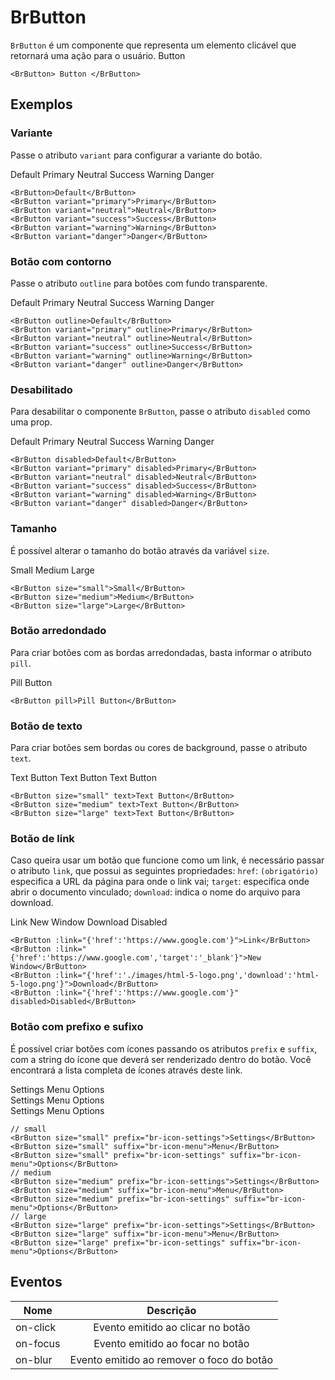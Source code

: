 <script setup>
import BrButton from '../../src/components/button/BrButton.vue'
</script>

# BrButton <Badge type="warning" text="beta" />


`BrButton` é um componente que representa um elemento clicável que retornará uma ação para o usuário.
<BrButton>Button</BrButton>

```vue
<BrButton> Button </BrButton>
```

## Exemplos

### Variante

Passe o atributo `variant` para configurar a variante do botão.

<div class="inline-flex w-full">
	<BrButton class="mr-x-small">Default</BrButton>
	<BrButton class="mr-x-small" variant="primary">Primary</BrButton>
	<BrButton class="mr-x-small" variant="neutral">Neutral</BrButton>
	<BrButton class="mr-x-small" variant="success">Success</BrButton>
	<BrButton class="mr-x-small" variant="warning">Warning</BrButton>
	<BrButton variant="danger">Danger</BrButton>
</div>

```vue 
<BrButton>Default</BrButton>
<BrButton variant="primary">Primary</BrButton>
<BrButton variant="neutral">Neutral</BrButton>
<BrButton variant="success">Success</BrButton>
<BrButton variant="warning">Warning</BrButton>
<BrButton variant="danger">Danger</BrButton>
```

### Botão com contorno

Passe o atributo `outline` para botões com fundo transparente.

<div class="inline-flex w-full">
	<BrButton class="mr-x-small" outline>Default</BrButton>
	<BrButton class="mr-x-small" variant="primary" outline>Primary</BrButton>
	<BrButton class="mr-x-small" variant="neutral" outline>Neutral</BrButton>
	<BrButton class="mr-x-small" variant="success" outline>Success</BrButton>
	<BrButton class="mr-x-small" variant="warning" outline>Warning</BrButton>
	<BrButton variant="danger" outline>Danger</BrButton>
</div>

```vue 
<BrButton outline>Default</BrButton>
<BrButton variant="primary" outline>Primary</BrButton>
<BrButton variant="neutral" outline>Neutral</BrButton>
<BrButton variant="success" outline>Success</BrButton>
<BrButton variant="warning" outline>Warning</BrButton>
<BrButton variant="danger" outline>Danger</BrButton>
```

### Desabilitado

Para desabilitar o componente `BrButton`, passe o atributo `disabled` como uma prop.

<div class="inline-flex w-full">
	<BrButton class="mr-x-small" disabled>Default</BrButton>
	<BrButton class="mr-x-small" variant="primary" disabled>Primary</BrButton>
	<BrButton class="mr-x-small" variant="neutral" disabled>Neutral</BrButton>
	<BrButton class="mr-x-small" variant="success" disabled>Success</BrButton>
	<BrButton class="mr-x-small" variant="warning" disabled>Warning</BrButton>
	<BrButton disabled variant="danger">Danger</BrButton>
</div>

```vue 
<BrButton disabled>Default</BrButton>
<BrButton variant="primary" disabled>Primary</BrButton>
<BrButton variant="neutral" disabled>Neutral</BrButton>
<BrButton variant="success" disabled>Success</BrButton>
<BrButton variant="warning" disabled>Warning</BrButton>
<BrButton variant="danger" disabled>Danger</BrButton>
```

### Tamanho

É possível alterar o tamanho do botão através da variável `size`.

<div class="inline-flex align-center w-full">
	<BrButton class="mr-x-small" size="small">Small</BrButton>
	<BrButton class="mr-x-small" size="medium">Medium</BrButton>
	<BrButton class="mr-x-small" size="large">Large</BrButton>	
</div>

```vue
<BrButton size="small">Small</BrButton>
<BrButton size="medium">Medium</BrButton>
<BrButton size="large">Large</BrButton>	
```

### Botão arredondado

Para criar botões com as bordas arredondadas, basta informar o atributo `pill`.

<BrButton pill>Pill Button</BrButton>

```vue
<BrButton pill>Pill Button</BrButton>
```

### Botão de texto

Para criar botões sem bordas ou cores de background, passe o atributo `text`.

<div class="inline-flex align-center w-full">
	<BrButton class="mr-x-small" size="small" text>Text Button</BrButton>
	<BrButton class="mr-x-small" size="medium" text>Text Button</BrButton>
	<BrButton class="mr-x-small" size="large" text>Text Button</BrButton>	
</div>

```vue
<BrButton size="small" text>Text Button</BrButton>
<BrButton size="medium" text>Text Button</BrButton>
<BrButton size="large" text>Text Button</BrButton>	
```

### Botão de link

Caso queira usar um botão que funcione como um link, é necessário passar o atributo `link`, que possui as seguintes propriedades: `href`: `(obrigatório)` especifica a URL da página para onde o link vai; `target`: especifica onde abrir o documento vinculado; `download`: indica o nome do arquivo para download.

<div class="inline-flex w-full">
	<BrButton class="mr-x-small" :link="{'href':'https://www.google.com'}">Link</BrButton>
	<BrButton class="mr-x-small" :link="{'href':'https://www.google.com','target':'_blank'}">New Window</BrButton>
	<BrButton class="mr-x-small" :link="{'href':'./images/html-5-logo.png','download':'html-5-logo.png'}">Download</BrButton>
	<BrButton class="mr-x-small" :link="{'href':'https://www.google.com'}" disabled>Disabled</BrButton>
</div>

```vue
<BrButton :link="{'href':'https://www.google.com'}">Link</BrButton>
<BrButton :link="{'href':'https://www.google.com','target':'_blank'}">New Window</BrButton>
<BrButton :link="{'href':'./images/html-5-logo.png','download':'html-5-logo.png'}">Download</BrButton>
<BrButton :link="{'href':'https://www.google.com'}" disabled>Disabled</BrButton>
```

### Botão com prefixo e sufixo

É possível criar botões com ícones passando os atributos `prefix` e `suffix`, com a string do ícone que deverá ser renderizado dentro do botão. Você encontrará a lista completa de ícones através deste link.

<div class="inline-flex align-center w-full mb-medium">
	<BrButton class="mr-x-small" size="small" prefix="br-icon-settings">
		Settings
	</BrButton>
	<BrButton class="mr-x-small" size="small" suffix="br-icon-menu">
		Menu
	</BrButton>
	<BrButton class="mr-x-small" size="small" prefix="br-icon-settings" suffix="br-icon-menu">
		Options
	</BrButton>
</div>
<div class="inline-flex align-center w-full mb-medium">
	<BrButton class="mr-x-small" size="medium" prefix="br-icon-settings">
		Settings
	</BrButton>
	<BrButton class="mr-x-small" size="medium" suffix="br-icon-menu">
		Menu
	</BrButton>
	<BrButton class="mr-x-small" size="medium" prefix="br-icon-settings" suffix="br-icon-menu">
		Options
	</BrButton>
</div>
<div class="inline-flex align-center w-full">
	<BrButton class="mr-x-small" size="large" prefix="br-icon-settings">
		Settings
	</BrButton>
	<BrButton class="mr-x-small" size="large" suffix="br-icon-menu">
		Menu
	</BrButton>
	<BrButton class="mr-x-small" size="large" prefix="br-icon-settings" suffix="br-icon-menu">
		Options
	</BrButton>
</div>

```vue
// small
<BrButton size="small" prefix="br-icon-settings">Settings</BrButton>
<BrButton size="small" suffix="br-icon-menu">Menu</BrButton>
<BrButton size="small" prefix="br-icon-settings" suffix="br-icon-menu">Options</BrButton>
// medium
<BrButton size="medium" prefix="br-icon-settings">Settings</BrButton>
<BrButton size="medium" suffix="br-icon-menu">Menu</BrButton>
<BrButton size="medium" prefix="br-icon-settings" suffix="br-icon-menu">Options</BrButton>
// large
<BrButton size="large" prefix="br-icon-settings">Settings</BrButton>
<BrButton size="large" suffix="br-icon-menu">Menu</BrButton>
<BrButton size="large" prefix="br-icon-settings" suffix="br-icon-menu">Options</BrButton>
```
## Eventos

| Nome          | Descrição                                                                              |
| ------------- | :------------------------------------------------------------------------------------: |
| on-click      | Evento emitido ao clicar no botão                                                      |
| on-focus      | Evento emitido ao focar no botão                                                       |
| on-blur       | Evento emitido ao remover o foco do botão                                              |

<style lang="scss">
@import '../../src/styles/index.scss'
</style>